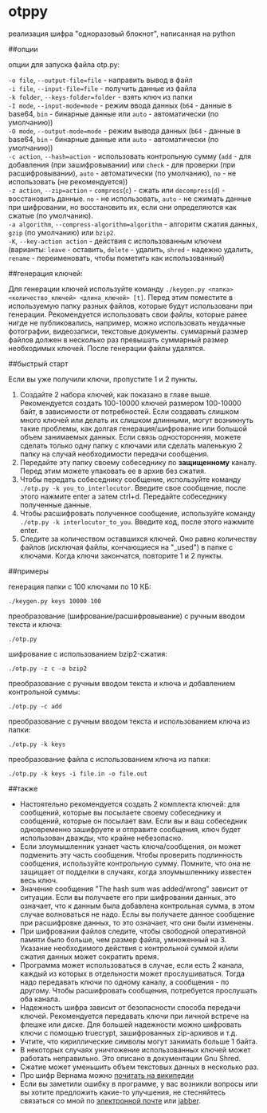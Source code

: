 otppy
=====
реализация шифра "одноразовый блокнот", написанная на python  

##опции

опции для запуска файла otp.py:

`-o file`, `--output-file=file` - направить вывод в файл  
`-i file`, `--input-file=file` - получить данные из файла  
`-k folder`, `--keys-folder=folder` - взять ключ из папки  
`-I mode`, `--input-mode=mode` - режим ввода данных (`b64` - данные в base64, `bin` - бинарные данные или `auto` - автоматически (по умолчанию))  
`-O mode`, `--output-mode=mode` - режим вывода данных (`b64` - данные в base64, `bin` - бинарные данные или `auto` - автоматически (по умолчанию))  
`-c action`, `--hash=action` - использовать контрольную сумму (`add` - для добавления (при зашифровывании)  или `check` - для проверки (при расшифровывании), `auto` - автоматически (по умолчанию), `no` - не использовать (не рекомендуется))  
`-z action`, `--zip=action` - `compress`(`c`) - сжать или `decompress`(`d`) - восстановить данные. `no` - не использовать, `auto` - не сжимать данные при шифровании, но восстановить их, если они определяются как сжатые (по умолчанию).  
`-a algorithm`, `--compress-algorithm=algorithm` - алгоритм сжатия данных, `gzip` (по умолчанию) или `bzip2`.  
`-K`, `--key-action action` - действия с использованным ключем (варианты: `leave` - оставить, `delete` - удалить, `shred` - надежно удалить, `rename` - переименовать, чтобы пометить как использованный)  

##генерация ключей:

Для генерации ключей используйте команду `./keygen.py <папка> <количество_ключей> <длина_ключей> [t]`.
Перед этим поместите в используемую папку разных файлов, которые будут использовани при генерации. Рекомендуется использовать свои файлы, которые ранее нигде не публиковались, например, можно использовать неудачные фотографии, видеозаписи, текстовые документы. суммарный размер файлов должен в несколько раз превышать суммарный размер необходимых ключей. После генерации файлы удалятся.

##быстрый старт

Если вы уже получили ключи, пропустите 1 и 2 пункты.

1. Создайте 2 набора ключей, как показано в главе выше. Рекомендуется создать 100-10000 ключей размером 100-10000 байт, в зависимости от потребностей. Если создавать слишком много ключей или делать их слишком длинными, могут возникнуть такие проблемы, как долгая генерация/шифрование или большой объем занимаемых данных. Если связь односторонняя, можете сделать только одну папку с ключами или сделать маленькую 2 папку на случай необходимости передачи сообщения.
2. Передайте эту папку своему собеседнику по **защищенному** каналу. Перед этим можете упаковать ее в архив без сжатия.
3. Чтобы передать собеседнику сообщение, используйте команду `./otp.py -k you_to_interlocutor`. Введите свое сообщение, после этого нажмите enter а затем ctrl+d. Передайте собеседнику полученные данные.
4. Чтобы расшифровать полученное сообщение, используйте команду `./otp.py -k interlocutor_to_you`. Введите код, после этого нажмите enter.
5. Следите за количеством оставшихся ключей. Оно равно количеству файлов (исключая файлы, кончающиеся на "_used") в папке с ключами. Когда ключи закончатся, повторите 1 и 2 пункты.

##примеры

генерация папки с 100 ключами по 10 КБ:

    ./keygen.py keys 10000 100

преобразование (шифрование/расшифровывание) с ручным вводом текста и ключа:

    ./otp.py

шифрование с использованием bzip2-сжатия:

    ./otp.py -z c -a bzip2

преобразование с ручным вводом текста и ключа и добавлением контрольной суммы:

    ./otp.py -c add

преобразование с ручным вводом текста и использованием ключа из папки:

    ./otp.py -k keys

преобразование файла с использованием ключа из папки:

    ./otp.py -k keys -i file.in -o file.out

##также

* Настоятельно рекомендуется создать 2 комплекта ключей: для сообщений, которые вы посылаете своему собеседнику и сообщений, которые он посылает вам. Если вы и ваш собеседник одновременно зашифруете и отправите сообщения, ключ будет использован дважды, что крайне небезопасно.
* Если злоумышленник узнает часть ключа/сообщения, он может подменить эту часть сообщения. Чтобы проверить подлинность сообщения, используйте контрольную сумму. Помните, что она не защищает от подделки в случаях, когда злоумышленнику известен весь ключ.
* Значение сообщения "The hash sum was added/wrong" зависит от ситуации. Если вы получаете его при шифровании данных, это означает, что к данным была добавлена контрольная сумма, в этом случае волноваться не надо. Еслы вы получаете данное сообщение при расшифровке данных, то это означает, что они были изменены.
* При шифровании файлов следите, чтобы свободной оперативной памяти было больше, чем размер файла, умноженный на 3. Указание необходимого действия с контрольной суммой и/или сжатия данных может сократить время.
* Программа может использоваться в случае, если есть 2 канала, каждый из которых в отдельности может прослушиваться. Тогда надо передавать ключи по одному каналу, а сообщения - по другому. Чтобы расшифровать сообщения, потребуется прослушать оба канала.
* Надежность шифра зависит от безопасности способа передачи ключей. Рекомендуется передавать ключи при личной встрече на флешке или диске. Для большей надежности можно шифровать ключи с помощью truecrypt, зашифрованных zip-архивов и т.д.
* Учтите, что кириллические символы могут занимать больше 1 байта.
* В некоторых случаях уничтожение использованных ключей может работать неправильно. Это описано в документации Gnu Shred.
* Сжатие может уменьшить объем текстовых данных в несколько раз.
* Про шифр Вернама можно [почитать на википедии](http://ru.wikipedia.org/wiki/Шифр_Вернама)
* Если вы заметили ошибку в программе, у вас возникли вопросы или вы хотите предложить какие-то улучшения, не стесняйтесь связаться со мной по [электронной почте](mailto:anton-tsyganenko@yandex.ru) или [jabber](xmpp:antontsyganenko@jabber.ru).
